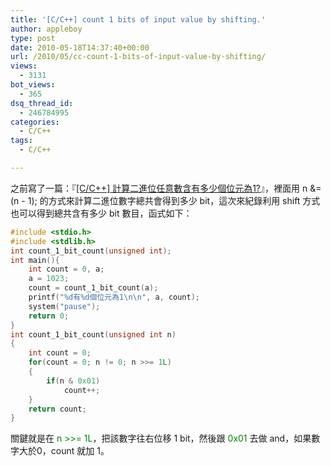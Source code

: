 ```yaml
---
title: '[C/C++] count 1 bits of input value by shifting.'
author: appleboy
type: post
date: 2010-05-18T14:37:40+00:00
url: /2010/05/cc-count-1-bits-of-input-value-by-shifting/
views:
  - 3131
bot_views:
  - 365
dsq_thread_id:
  - 246784995
categories:
  - C/C++
tags:
  - C/C++

---
```

之前寫了一篇：『[[C/C++] 計算二進位任意數含有多少個位元為1?][1]』，裡面用 n &= (n - 1); 的方式來計算二進位數字總共會得到多少 bit，這次來紀錄利用 shift 方式也可以得到總共含有多少 bit 數目，函式如下：

```C
#include <stdio.h>
#include <stdlib.h>
int count_1_bit_count(unsigned int);
int main(){
    int count = 0, a;
    a = 1023;
    count = count_1_bit_count(a);
    printf("%d有%d個位元為1\n\n", a, count);
    system("pause");
    return 0;
}
int count_1_bit_count(unsigned int n)
{
    int count = 0;
    for(count = 0; n != 0; n >>= 1L)
    {    
        if(n & 0x01)
            count++;
    }    
    return count;
}
```

關鍵就是在 <span style="color:green">n >>= 1L</span>，把該數字往右位移 1 bit，然後跟 <span style="color:green">0x01</span> 去做 and，如果數字大於0，count 就加 1。

 [1]: http://blog.wu-boy.com/2010/02/24/2036/